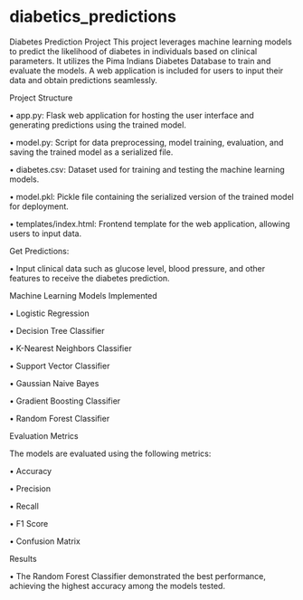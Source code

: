 # diabetics_predictions
Diabetes Prediction Project
This project leverages machine learning models to predict the likelihood of diabetes in individuals based on clinical parameters. 
It utilizes the Pima Indians Diabetes Database to train and evaluate the models. A web application is included for users to input their data and obtain predictions seamlessly.

Project Structure

•	app.py: Flask web application for hosting the user interface and generating predictions using the trained model.

•	model.py: Script for data preprocessing, model training, evaluation, and saving the trained model as a serialized file.

•	diabetes.csv: Dataset used for training and testing the machine learning models.

•	model.pkl: Pickle file containing the serialized version of the trained model for deployment.

•	templates/index.html: Frontend template for the web application, allowing users to input data.


Get Predictions:

•	Input clinical data such as glucose level, blood pressure, and other features to receive the diabetes prediction.


Machine Learning Models Implemented

•	Logistic Regression

•	Decision Tree Classifier

•	K-Nearest Neighbors Classifier

•	Support Vector Classifier

•	Gaussian Naive Bayes

•	Gradient Boosting Classifier

•	Random Forest Classifier

Evaluation Metrics

The models are evaluated using the following metrics:

•	Accuracy

•	Precision

•	Recall

•	F1 Score

•	Confusion Matrix


Results

•	The Random Forest Classifier demonstrated the best performance, achieving the highest accuracy among the models tested.

